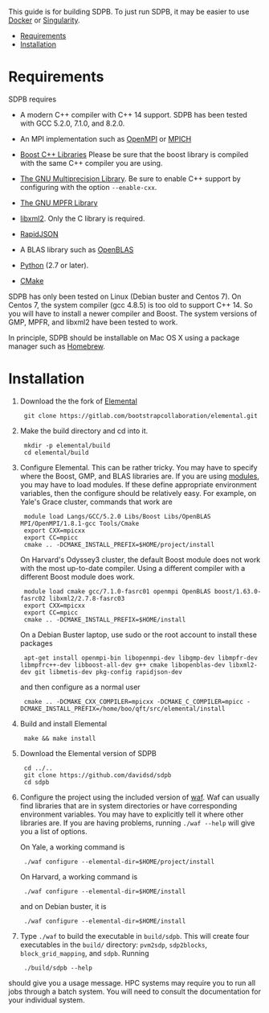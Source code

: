 This guide is for building SDPB.  To just run SDPB, it may be easier
to use [Docker](docs/Docker.md) or [Singularity](docs/Singularity.md).

* [Requirements](#requirements)
* [Installation](#installation)

# Requirements

SDPB requires

- A modern C++ compiler with C++ 14 support.  SDPB has been tested with
  GCC 5.2.0, 7.1.0, and 8.2.0.

- An MPI implementation such as [OpenMPI](https://www.open-mpi.org/) or [MPICH](https://www.mpich.org/)

- [Boost C++ Libraries](http://www.boost.org/) Please be sure that the
  boost library is compiled with the same C++ compiler you are using.

- [The GNU Multiprecision Library](https://gmplib.org/).  Be sure to
  enable C++ support by configuring with the option `--enable-cxx`.

- [The GNU MPFR Library](https://www.mpfr.org/)

- [libxml2](http://www.xmlsoft.org/).  Only the C library is required.

- [RapidJSON](http://rapidjson.org/)

- A BLAS library such as [OpenBLAS](http://www.openblas.net/)

- [Python](https://python.org) (2.7 or later).

- [CMake](https://cmake.org/)

SDPB has only been tested on Linux (Debian buster and Centos 7).  On
Centos 7, the system compiler (gcc 4.8.5) is too old to support
C++ 14.  So you will have to install a newer compiler and Boost.  The
system versions of GMP, MPFR, and libxml2 have been tested to work.

In principle, SDPB should be installable on Mac OS X using a package
manager such as [Homebrew](https://brew.sh).

# Installation

1. Download the the fork of [Elemental](https://gitlab.com/bootstrapcollaboration/elemental)

        git clone https://gitlab.com/bootstrapcollaboration/elemental.git

2. Make the build directory and cd into it.

        mkdir -p elemental/build
        cd elemental/build

3. Configure Elemental.  This can be rather tricky.  You may have to specify where the Boost, GMP, and BLAS libraries are.  If you are using [modules](http://modules.sourceforge.net/), you may have to load modules.  If these define appropriate environment variables, then the configure should be relatively easy.  For example, on Yale's Grace cluster, commands that work are
   
        module load Langs/GCC/5.2.0 Libs/Boost Libs/OpenBLAS MPI/OpenMPI/1.8.1-gcc Tools/Cmake
        export CXX=mpicxx
        export CC=mpicc
        cmake .. -DCMAKE_INSTALL_PREFIX=$HOME/project/install

    On Harvard's Odyssey3 cluster, the default Boost module does not
    work with the most up-to-date compiler.  Using a different
    compiler with a different Boost module does work.
    
        module load cmake gcc/7.1.0-fasrc01 openmpi OpenBLAS boost/1.63.0-fasrc02 libxml2/2.7.8-fasrc03
        export CXX=mpicxx
        export CC=mpicc
        cmake .. -DCMAKE_INSTALL_PREFIX=$HOME/install

    On a Debian Buster laptop, use sudo or the root account to
    install these packages
    
        apt-get install openmpi-bin libopenmpi-dev libgmp-dev libmpfr-dev libmpfrc++-dev libboost-all-dev g++ cmake libopenblas-dev libxml2-dev git libmetis-dev pkg-config rapidjson-dev
    
    and then configure as a normal user
    
        cmake .. -DCMAKE_CXX_COMPILER=mpicxx -DCMAKE_C_COMPILER=mpicc -DCMAKE_INSTALL_PREFIX=/home/boo/qft/src/elemental/install

4. Build and install Elemental

        make && make install

5. Download the Elemental version of SDPB

        cd ../..
        git clone https://github.com/davidsd/sdpb
        cd sdpb

6. Configure the project using the included version of [waf](https://waf.io).  Waf can usually find libraries that are in system directories or have corresponding environment variables.  You may have to explicitly tell it where other libraries are.  If you are having problems, running `./waf --help` will give you a list of options.
   
   On Yale, a working command is

        ./waf configure --elemental-dir=$HOME/project/install

    On Harvard, a working command is

        ./waf configure --elemental-dir=$HOME/install

    and on Debian buster, it is

        ./waf configure --elemental-dir=$HOME/install
    
7. Type `./waf` to build the executable in `build/sdpb`.  This will create four executables in the `build/` directory: `pvm2sdp`, `sdp2blocks`, `block_grid_mapping`, and `sdpb`. Running
   
        ./build/sdpb --help

should give you a usage message.  HPC systems may require you to run
all jobs through a batch system.  You will need to consult the
documentation for your individual system.
